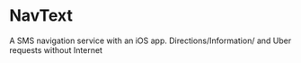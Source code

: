 # NavText
A SMS navigation service with an iOS app. Directions/Information/ and Uber requests without Internet
